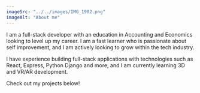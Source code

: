 ```yaml
---
imageSrc: "../../images/IMG_1902.png"
imageAlt: "About me"
---
```


I am a full-stack developer with an education in Accounting and Economics looking to level up my career. I am a fast learner who is passionate about self improvement, and I am actively looking to grow within the tech industry.

I have experience building full-stack applications with technologies such as React, Express, Python Django and more, and I am currently learning 3D and VR/AR development.

Check out my projects below!
